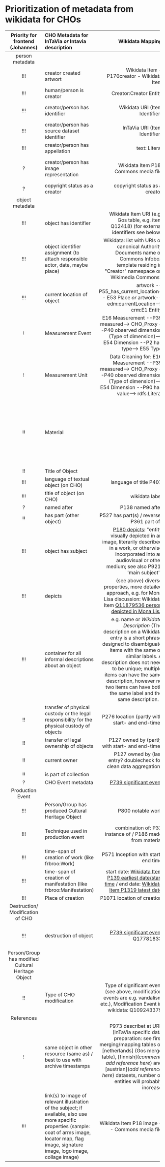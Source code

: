# Prioritization of metadata from wikidata for CHOs

| Priority for frontend (Johannes) | CHO Metadata for InTaVia  *or* Intavia description | Wikidata Mapping | wikidatata reference | executed in code for APIS Wikidata Test dataset |
| :-------------: |:-------------| -----:| -----:| -----:|
| person metadata  |
| !!!      | creator created artwort | Wikidata Item - P170creator - Wikidata Item| [creator P170](https://www.wikidata.org/wiki/Property:P170) |  |
| !!!      | human/person is creator | Creator:Creator Entity| [Commons Creator page P11472](https://www.wikidata.org/wiki/Property:P1472) |  |
| !!!      | creator/person has identifier| Wikidata URI (Item Identifier) | [Wikidata human Q5](https://www.wikidata.org/wiki/Q5) |  X (person_proxy_for and owl:sameAs property)  |
| !!!      | creator/person has source dataset identifier| InTaVia URI (Item Identifier) | crm:E21 Person *and* idmcore:PersonProxy |  X (Person/Personproxy initial Proxy URI)  |
| !!!      | creator/person has appellation| text: Literal| [Wikidata name in native language P1559](https://www.wikidata.org/wiki/Property:P1559) |  |
| ?      | creator/person has image representation| Wikidata Item P18: Commons media file  |  [Wikidata Item P18](https://www.wikidata.org/wiki/Property:P18); [subclass of Q18610173: Wikidata property to link to Commons](https://www.wikidata.org/wiki/Q18610173) |  |
| ?      | copyright status as a creator |  copyright status as a creator  | [P7763](https://www.wikidata.org/wiki/Property:P7763) |  |
| object metadata  |
| !!!      | object has identifier| Wikidata Item URI (e.g. Gos table, e.g. item Q12418) (for external identifiers see below) |  Commons Creator page Wikidata Item [P1472](https://www.wikidata.org/wiki/Property:P1472) |   |
| !!!     | object identifier assignment (to attach responsible actor, date, maybe place) | Wikidata: list with URIs of canonical Authority Documents name of Commons Infobox template residing in "Creator" namespace on Wikimedia Commons? |  discuss: [Authority Control?](https://en.wikipedia.org/wiki/Authority_control) |  |
| !!! | current location of object      |  artwork -- P55_has_current_location-- E53 Place *or* artwork--edm:currentLocation--> crm:E1 Entity  | [Wikidata Property P276 location](https://www.wikidata.org/wiki/Property:P276)  |
| !      | Measurement Event| E16 Measurement --P39 measured--> CHO_Proxy --P40 observed dimension (Type of dimension)--> E54 Dimension --P2 has type--> E55 Type | Wikidata properties [width P 2049](https://www.wikidata.org/wiki/Property:P2049) and [height P2048](https://www.wikidata.org/wiki/Property:P2048)|
| !     | Measurement Unit     |  Data Cleaning for: E16 Measurement --P39 measured--> CHO_Proxy --P40 observed dimension (Type of dimension)--> E54 Dimension --P90 has value--> rdfs:Literal | in Wikidata: Literal (e.g. "100 cm" or "100 centimetre")  |
| !! | Material      |    | [P186 made from material](https://www.wikidata.org/w/index.php?title=Property:P168&action=edit&redlink=1) (-> this property was removed from Wikidata = find equivalent in other datasets/Wikidata examples): material the subject or the object is made of or derived from (do not confuse with P10672 which is used for processes) |
| !! | Title of Object      |    |   |
| !!! | language of textual object (on CHO)   |  language of title  P407  |  [P407 language of work or name ](https://www.wikidata.org/wiki/Property:P407)  |
| !!! | title of object (on CHO)   |  wikidata label  |
| ? | named after   |   P138 named after   |   [P138 named after](https://www.wikidata.org/wiki/Property:P138)   |
| !! | has part (other object)   |   P527 has part(s) / reverse: P361 part of)  |  [P527 has part(s)](https://www.wikidata.org/wiki/Property:P527)  [P361 part of](https://www.wikidata.org/wiki/Property:P361) |
| !!! | object has subject   |  [P180 depicts](https://www.wikidata.org/wiki/Property:P180): "entity visually depicted in an image, literarily described in a work, or otherwise incorporated into an audiovisual or other medium; see also P921, 'main subject'" |  [P180](https://www.wikidata.org/wiki/Property:P180)  |
| !!! | depicts   | (see above) diverse properties, more detailed approach, e.g. for Mona Lisa discussion: Wikidata Item [Q11879536 person depicted in Mona Lisa](https://www.wikidata.org/wiki/Q11879536)   |
| !!! | container for all informal descriptions about an object   |  e.g. name or *Wikidata Description* (The description on a Wikidata entry is a short phrase designed to disambiguate items with the same or similar labels. A description does not need to be unique; multiple items can have the same description, however no two items can have both the same label and the same description. )  |
| !! | transfer of physical custody or the legal responsibility for the physical custody of objects  |  P276 location (partly with start- and end-time)  |  [P276 location](https://www.wikidata.org/wiki/Property:P276) |
| !! | transfer of legal ownership of objects  |  P127 owned by (partly with start- and end-time)  |  [P127 owned by](https://www.wikidata.org/wiki/Property:P127)  |
| !!	| current owner  |  P127 owned by (last entry? doublecheck for clean data aggregation)  | [P127 owned by](https://www.wikidata.org/wiki/Property:P127) |
| !!	| is part of collection  |    |
| ?	  | 	 CHO Event metadata    |   [P739 significant event](https://www.wikidata.org/wiki/Property:P793)   |   |
| 	 Production Event      |
| !!!	| Person/Group has produced Cultural Heritage Object|  P800 notable work  |    [P800 notable work](https://www.wikidata.org/wiki/Property:P800)   | 
| !!!	| Technique used in production event  | combination of:  P31 instance of /  P186 made from material |  [P31 instance of](https://www.wikidata.org/wiki/Property:P31), [P186 made from material](https://www.wikidata.org/wiki/Property:P186)  (hierarchy of Wikidata could be applied, I think)   |
| !!!	| time-span of creation of work (like frbroo:Work)  |  P571 Inception with start/ end time| [P571 inception](https://www.wikidata.org/wiki/Property:P571)  |
| !!!	| time-span of creation of manifestation (like frbroo:Manifestation) |  start date: [Wikidata Item P139 earliest date/start time](https://www.wikidata.org/wiki/Property:P1319) / end date: [Wikidata Item P1319 latest date](https://www.wikidata.org/wiki/Property:P1319) |   |
| !!!	| Place of creation  |  P1071 location of creation  | [P1071](https://www.wikidata.org/wiki/Property:P1071)
| 	 Destruction/ Modification of CHO      |
| !!!	| destruction of object  |  [P739 significant event](https://www.wikidata.org/wiki/Property:P793) Q17781833  | Wikidata Item (artwork) -- significant event (P793) --  Destruction (WikidataItem:Q17781833)  |    |
| 	 Person/Group has modified Cultural Heritage Object     |
| !!	| Type of CHO modification  |  Type of significant event (see above, modification events are e.g. vandalism etc.), Modification Event in wikidata: Q109243379  |  [P739 significant event](https://www.wikidata.org/wiki/Property:P793) [Q109243379 Modification](https://www.wikidata.org/wiki/Q109243379) 
| 	 References      |
| !	| same object in other resource (same as) / best to use with archive timestamps | P973 describet at URL (InTaVia specific data preparation: see first merging/mapping tables of [netherlands] (Gos merge table), [finnish](*comment: add reference here*) and [austrian](*add reference here*) datasets, number of entities will probably increase |  [P973 described in URL](https://www.wikidata.org/wiki/Property:P973)  |
| !!!	| link(s) to image of relevant illustration of the subject; if available, also use more specific properties (sample: coat of arms image, locator map, flag image, signature image, logo image, collage image) |  Wikidata Item P18 image -- Commons media file | [P18 image](https://www.wikidata.org/wiki/Property:P18)  |
